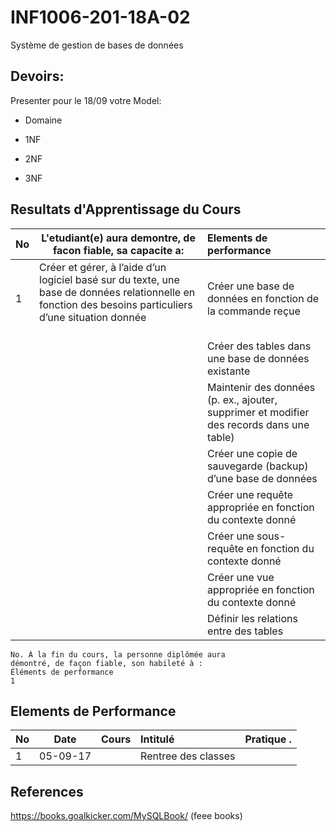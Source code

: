 # INF1006-201-18A-02
Système de gestion de bases de données

## Devoirs:

Presenter pour le 18/09 votre Model:

* Domaine

* 1NF

* 2NF

* 3NF

## Resultats d'Apprentissage du Cours

|No|L'etudiant(e) aura demontre, de facon fiable, sa capacite a:      |          Elements de performance                               | 
|--|------------------------------------------------------------------|:---------------------------------------------------------------| 
| 1| Créer et gérer, à l’aide d’un logiciel basé sur du texte, une base de données relationnelle en fonction des besoins particuliers d’une situation donnée                           |  Créer une base de données en fonction de la commande reçue
|  |                                                                  |  Créer des tables dans une base de données existante
|  |                                                                  |  Maintenir des données (p. ex., ajouter, supprimer et modifier des records dans une table) |
|  |                                                                  |  Créer une copie de sauvegarde (backup) d’une base de données |
|  |                                                                  |  Créer une requête appropriée en fonction du contexte donné   |
|  |                                                                  |  Créer une sous-requête en fonction du contexte donné         | 
|  |                                                                  |  Créer une vue appropriée en fonction du contexte donné       |
|  |                                                                  |  Définir les relations entre des tables                       |

```
No. À la fin du cours, la personne diplômée aura
démontré, de façon fiable, son habileté à :
Éléments de performance
1 
```

## Elements de Performance

|No| Date   | Cours                       | Intitulé                                |  Pratique .                            |
|--|--------|:----------------------------|:----------------------------------------|:---------------------------------------|
| 1|05-09-17|                             | Rentree des classes                     |                                        |


## References

https://books.goalkicker.com/MySQLBook/ (feee books)
